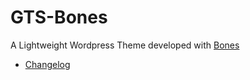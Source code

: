 # GTS-Bones
A Lightweight Wordpress Theme developed with [Bones](http://themble.com/bones)

* [Changelog](../../blob/master/CHANGELOG.md)
